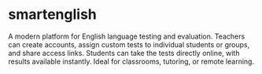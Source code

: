 # smartenglish
A modern platform for English language testing and evaluation. Teachers can create accounts, assign custom tests to individual students or groups, and share access links. Students can take the tests directly online, with results available instantly. Ideal for classrooms, tutoring, or remote learning.

